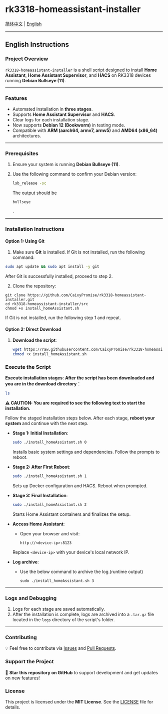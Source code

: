 # rk3318-homeassistant-installer

[简体中文](README_CN.md) | [English](#README.md)

------

## English Instructions

### Project Overview

`rk3318-homeassistant-installer` is a shell script designed to install **Home Assistant**, **Home Assistant Supervisor**, and **HACS** on RK3318 devices running **Debian Bullseye (11)**.

------

### Features

- Automated installation in **three stages**.
- Supports **Home Assistant Supervisor** and **HACS**.
- Clear logs for each installation stage.
- Now supports **Debian 12 (Bookworm)** in testing mode. 
- Compatible with **ARM (aarch64, armv7, armv5)** and **AMD64 (x86_64)** architectures.

------

### Prerequisites

1. Ensure your system is running **Debian Bullseye (11)**.

2. Use the following command to confirm your Debian version:

   ```bash
   lsb_release -sc
   ```

   The output should be 

   ```
   bullseye
   ```

   .

------

### Installation Instructions

#### Option 1: Using Git

1. Make sure **Git** is installed. If Git is not installed, run the following command:

```sh
sudo apt update && sudo apt install -y git
```

After Git is successfully installed, proceed to step 2.

2. Clone the repository:

```shell
git clone https://github.com/CaixyPromise/rk3318-homeassistant-installer.git
cd rk3318-homeassistant-installer/src
chmod +x install_homeAssistant.sh
```

If Git is not installed, run the following step 1 and repeat.

#### Option 2: Direct Download

1. **Download the script**:

   ```bash
   wget https://raw.githubusercontent.com/CaixyPromise/rk3318-homeassistant-installer/main/src/install_homeAssistant.sh -O install_homeAssistant.sh
   chmod +x install_homeAssistant.sh
   ```

### Execute the Script

**Execute installation stages**: **After the script has been downloaded and you are in the download directory**：

```sh
ls
```

**:warning: CAUTION: You are required to see the following text to start the installation.**

Follow the staged installation steps below. After each stage, **reboot your system** and continue with the next step.

- **Stage 1: Initial Installation**:

  ```bash
  sudo ./install_homeAssistant.sh 0
  ```

  Installs basic system settings and dependencies. Follow the prompts to reboot.

- **Stage 2: After First Reboot**:

  ```bash
  sudo ./install_homeAssistant.sh 1
  ```

  Sets up Docker configuration and HACS. Reboot when prompted.

- **Stage 3: Final Installation**:

  ```bash
  sudo ./install_homeAssistant.sh 2
  ```

  Starts Home Assistant containers and finalizes the setup.
  
- **Access Home Assistant**:

   - Open your browser and visit:

     ```
     http://<device-ip>:8123
     ```

   Replace `<device-ip>` with your device's local network IP.

- **Log archive**:

   - Use the below command to archive the log.(runtime output)

     ```shell
     sudo ./install_homeAssistant.sh 3
     ```

------

### Logs and Debugging

1. Logs for each stage are saved automatically.
2. After the installation is complete, logs are archived into a `.tar.gz` file located in the `logs` directory of the script's folder.

-----

### Contributing

💡 Feel free to contribute via [Issues](https://github.com/CaixyPromise/rk3318-homeassistant-installer/issues) and [Pull Requests](https://github.com/CaixyPromise/rk3318-homeassistant-installer/pulls).

### Support the Project

🌟 **Star this repository on GitHub** to support development and get updates on new features!

### License

This project is licensed under the **MIT License**. See the [LICENSE](LICENSE) file for details.